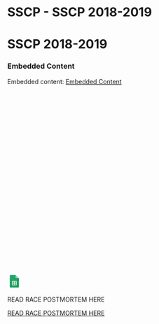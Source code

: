 # SSCP - SSCP 2018-2019

# SSCP 2018-2019

[](https://docs.google.com/spreadsheets/d/1E0wBb8aussaJBBOj5tASXuW5_WZ42qs_aXZDcXeQqTI/edit)

### Embedded Content

Embedded content: [Embedded Content]()

<iframe width="100%" height="400" src="" frameborder="0"></iframe>

![](../../assets/sheets_32dp.png)

READ RACE POSTMORTEM HERE

[READ RACE POSTMORTEM HERE](https://docs.google.com/document/d/1u4pVzhFysqUIRgIoo6wTdjjaX36JJzawT9HJ4powwFI/edit)


